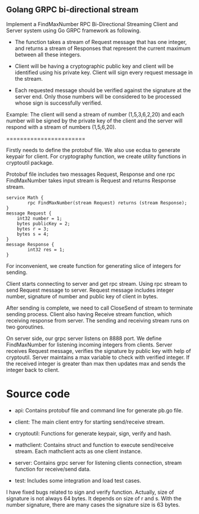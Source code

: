 ## Golang GRPC bi-directional stream

Implement a FindMaxNumber RPC Bi-Directional Streaming Client and Server
system using Go GRPC framework as following.

- The function takes a stream of Request message that has one integer, and
returns a stream of Responses that represent the current maximum between
all these integers.

- Client will be having a cryptographic public key and client will be identified
using his private key. Client will sign every request message in the stream.

- Each requested message should be verified against the signature at the
server end. Only those numbers will be considered to be processed whose
sign is successfully verified.

Example: The client will send a stream of number (1,5,3,6,2,20) and each number
will be signed by the private key of the client and the server will respond with a
stream of numbers (1,5,6,20).

 =======================

Firstly needs to define the protobuf file. We also use ecdsa to generate keypair for client. For cryptography function, we create utility functions in cryptoutil package.

Protobuf file includes two messages Request, Response and one rpc FindMaxNumber takes input stream is Request and returns Response stream.

```
service Math {
        rpc FindMaxNumber(stream Request) returns (stream Response);
}
message Request {
	int32 number = 1;	
	bytes publicKey = 2;
	bytes r = 3;
	bytes s = 4;
}
message Response {
        int32 res = 1;
}
```

For inconvenient, we create function for generating slice of integers for sending.

Client starts connecting to server and get rpc stream. Using rpc stream to send Request message to server. Request message includes integer number, signature of number and public key of client in bytes.

After sending is complete, we need to call CloseSend of stream to terminate sending process. 
Client also having Receive stream function, which receiving response from server. The sending and receiving stream runs on two goroutines.

On server side, our grpc server listens on 8888 port. We define FindMaxNumber for listening incoming integers from clients. Server receives Request message, verifies the signature by public key with help of cryptoutil. Server maintains a max variable to check with verified integer. If the received integer is greater than max then updates max and sends the integer back to client.


# Source code

- api:
Contains protobuf file and command line for generate pb.go file.

- client:
The main client entry for starting send/receive stream.  

- cryptoutil:
Functions for generate keypair, sign, verify and hash.

- mathclient:
 Contains struct and function to execute send/receive stream. Each mathclient acts as one client instance.

- server:
Contains grpc server for listening clients connection, stream function for receive/send data.

- test:
Includes some integration and load test cases.

I have fixed bugs related to sign and verify function. Actually, size of signature is not always 64 bytes. It depends on size of r and s. With the number signature, there are many cases the signature size is 63 bytes.


